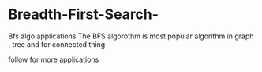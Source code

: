 # Breadth-First-Search-
Bfs algo applications
The BFS algorothm is most popular algorithm in graph , tree  and for connected thing

follow for more applications


